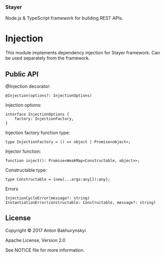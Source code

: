 ### Stayer
Node.js & TypeScript framework for building REST APIs.

# Injection

This module implements dependency injection for Stayer 
framework. Can be used separately from the framework.

## Public API

@Injection decorator:
```
@Injection(options?: InjectionOptions)

```
Injection options:

```
interface InjectionOptions {
    factory: InjectionFactory,
}
```
Injection factory function type:

```
type InjectionFactory = () => object | Promise<object>;
```
Injector function:
```
function inject(): Promise<WeakMap<Constructable, object>>;
```
Constructable type:
```
type Constructable = {new(...args:any[]):any};
```
Errors
```
InjectionCycleError(message?: string)
InstantiationError(constructable: Constructable, message?: string)
```

## License

Copyright &copy; 2017 Anton Bakhurynskyi

Apache License, Version 2.0

See NOTICE file for more information.
